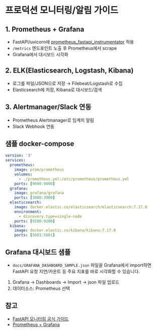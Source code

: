 # 프로덕션 모니터링/알림 가이드

## 1. Prometheus + Grafana
- FastAPI/uvicorn에 [prometheus_fastapi_instrumentator](https://github.com/trallard/prometheus-fastapi-instrumentator) 적용
- `/metrics` 엔드포인트 노출 후 Prometheus에서 scrape
- Grafana에서 대시보드 시각화

## 2. ELK(Elasticsearch, Logstash, Kibana)
- 로그를 파일/JSON으로 저장 → Filebeat/Logstash로 수집
- Elasticsearch에 저장, Kibana로 대시보드/검색

## 3. Alertmanager/Slack 연동
- Prometheus Alertmanager로 임계치 알림
- Slack Webhook 연동

## 샘플 docker-compose
```yaml
version: '3'
services:
  prometheus:
    image: prom/prometheus
    volumes:
      - ./prometheus.yml:/etc/prometheus/prometheus.yml
    ports: [9090:9090]
  grafana:
    image: grafana/grafana
    ports: [3000:3000]
  elasticsearch:
    image: docker.elastic.co/elasticsearch/elasticsearch:7.17.0
    environment:
      - discovery.type=single-node
    ports: [9200:9200]
  kibana:
    image: docker.elastic.co/kibana/kibana:7.17.0
    ports: [5601:5601]
```

## Grafana 대시보드 샘플
- `docs/GRAFANA_DASHBOARD_SAMPLE.json` 파일을 Grafana에서 import하면 FastAPI 요청 지연/카운트 등 주요 지표를 바로 시각화할 수 있습니다.

1. Grafana → Dashboards → Import → json 파일 업로드
2. 데이터소스: Prometheus 선택

## 참고
- [FastAPI 모니터링 공식 가이드](https://fastapi.tiangolo.com/advanced/metrics/)
- [Prometheus + Grafana](https://grafana.com/docs/grafana/latest/getting-started/getting-started-prometheus/)
